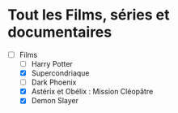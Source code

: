 # Tout les Films, séries et documentaires

- [ ] Films
  - [ ] Harry Potter
  - [x] Supercondriaque
  - [ ] Dark Phoenix
  - [x] Astérix et Obélix : Mission Cléopâtre
  - [x] Demon Slayer
